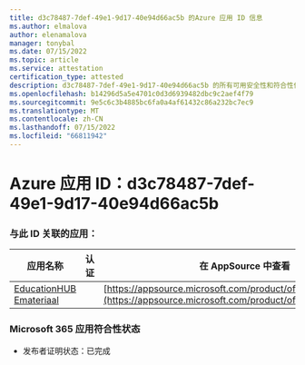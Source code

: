 ```yaml
---
title: d3c78487-7def-49e1-9d17-40e94d66ac5b 的Azure 应用 ID 信息
ms.author: elmalova
author: elenamalova
manager: tonybal
ms.date: 07/15/2022
ms.topic: article
ms.service: attestation
certification_type: attested
description: d3c78487-7def-49e1-9d17-40e94d66ac5b 的所有可用安全性和符合性信息。
ms.openlocfilehash: b14296d5a5e4701c0d3d6939482dbc9c2aef4f79
ms.sourcegitcommit: 9e5c6c3b4885bc6fa0a4af61432c86a232bc7ec9
ms.translationtype: MT
ms.contentlocale: zh-CN
ms.lasthandoff: 07/15/2022
ms.locfileid: "66811942"
---
```

# <a name="azure-app-id-d3c78487-7def-49e1-9d17-40e94d66ac5b"></a>Azure 应用 ID：d3c78487-7def-49e1-9d17-40e94d66ac5b


### <a name="apps-associated-with-this-id"></a>与此 ID 关联的应用：
| **应用名称** | **认证** | **在 AppSource 中查看** |
|--------------|---------------|-----------------------|
| [EducationHUB Emateriaal](../forward/WA200004326.md) |  | [https://appsource.microsoft.com/product/office/WA200004326](https://appsource.microsoft.com/product/office/WA200004326) |

### <a name="microsoft-365-app-compliance-status"></a>Microsoft 365 应用符合性状态
- 发布者证明状态：已完成
